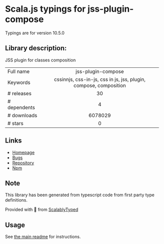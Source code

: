 
# Scala.js typings for jss-plugin-compose

Typings are for version 10.5.0

## Library description:
JSS plugin for classes composition

|                    |                 |
| ------------------ | :-------------: |
| Full name          | jss-plugin-compose |
| Keywords           | cssinnjs, css-in-js, css in js, jss, plugin, compose, composition |
| # releases         | 30 |
| # dependents       | 4 |
| # downloads        | 6078029 |
| # stars            | 0 |

## Links
- [Homepage](https://github.com/cssinjs/jss#readme)
- [Bugs](https://github.com/cssinjs/jss/issues/new?title=[jss-plugin-compose])
- [Repository](https://github.com/cssinjs/jss)
- [Npm](https://www.npmjs.com/package/jss-plugin-compose)
    


## Note
This library has been generated from typescript code from first party type definitions.

Provided with :purple_heart: from [ScalablyTyped](https://github.com/oyvindberg/ScalablyTyped)

## Usage
See [the main readme](../../readme.md) for instructions.


